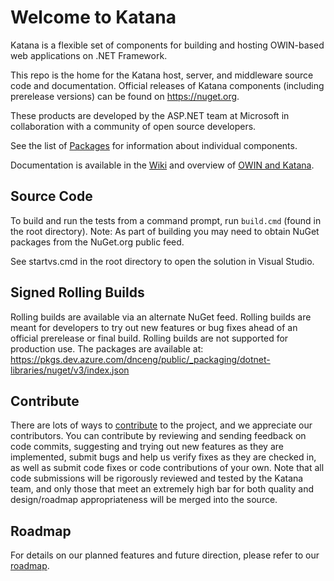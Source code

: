 # Welcome to Katana
Katana is a flexible set of components for building and hosting OWIN-based web applications on .NET Framework.

This repo is the home for the Katana host, server, and middleware source code and documentation. Official releases of Katana components (including prerelease versions) can be found on https://nuget.org.  

These products are developed by the ASP.NET team at Microsoft in collaboration with a community of open source developers.

See the list of [Packages](https://github.com/aspnet/AspNetKatana/wiki/Packages) for information about individual components.

Documentation is available in the [Wiki](https://github.com/aspnet/AspNetKatana/wiki) and overview of [OWIN and Katana](https://docs.microsoft.com/en-us/aspnet/aspnet/overview/owin-and-katana/).

## Source Code
To build and run the tests from a command prompt, run `build.cmd` (found in the root directory). Note: As part of building you may need to obtain NuGet packages from the NuGet.org public feed.

See startvs.cmd in the root directory to open the solution in Visual Studio.

## Signed Rolling Builds
Rolling builds are available via an alternate NuGet feed. Rolling builds are meant for developers to try out new features or bug fixes ahead of an official prerelease or final build. Rolling builds are not supported for production use. The packages are available at: https://pkgs.dev.azure.com/dnceng/public/_packaging/dotnet-libraries/nuget/v3/index.json

## Contribute
There are lots of ways to [contribute](https://github.com/aspnet/Home/blob/master/CONTRIBUTING.md) to the project, and we appreciate our contributors.
You can contribute by reviewing and sending feedback on code commits, suggesting and trying out new features as they are implemented, submit bugs and help us verify fixes as they are checked in, as well as submit code fixes or code contributions of your own. Note that all code submissions will be rigorously reviewed and tested by the Katana team, and only those that meet an extremely high bar for both quality and design/roadmap appropriateness will be merged into the source.

## Roadmap
For details on our planned features and future direction, please refer to our [roadmap](https://github.com/aspnet/AspNetKatana/wiki/Roadmap).
